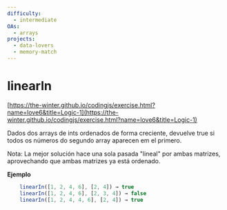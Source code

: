 ```yaml
---
difficulty:
  - intermediate
OAs:
  - arrays
projects:
  - data-lovers
  - memory-match
---
```


# linearIn

[https://the-winter.github.io/codingjs/exercise.html?name=love6&title=Logic-1](https://the-winter.github.io/codingjs/exercise.html?name=love6&title=Logic-1)

Dados dos arrays de ints ordenados de forma creciente,
devuelve true si todos os números do segundo array
aparecen em el primero.

Nota: La mejor solución hace una sola pasada "lineal"
por ambas matrizes, aprovechando que ambas matrizes
ya está ordenado.

__Ejemplo__

```js
    linearIn([1, 2, 4, 6], [2, 4]) → true
    linearIn([1, 2, 4, 6], [2, 3, 4]) → false
    linearIn([1, 2, 4, 4, 6], [2, 4]) → true
```


